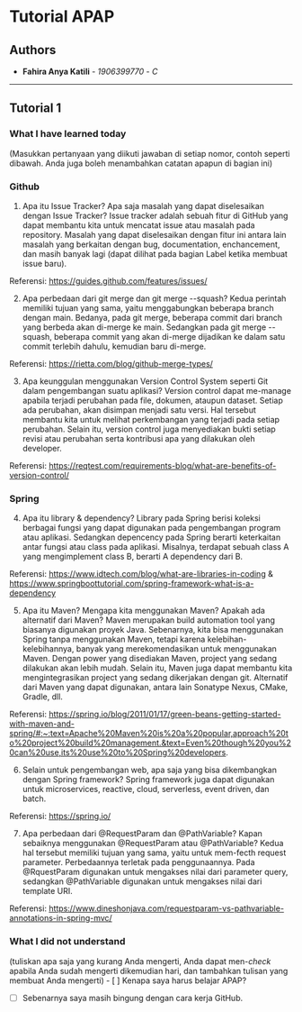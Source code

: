 # Tutorial APAP
## Authors
* **Fahira Anya Katili** - *1906399770* - *C*

---
## Tutorial 1
### What I have learned today
(Masukkan pertanyaan yang diikuti jawaban di setiap nomor, contoh seperti dibawah. Anda juga boleh menambahkan catatan apapun di bagian ini)
### Github
1. Apa itu Issue Tracker? Apa saja masalah yang dapat diselesaikan dengan Issue Tracker?
Issue tracker adalah sebuah fitur di GitHub yang dapat membantu kita untuk mencatat issue atau masalah pada repository. Masalah yang dapat diselesaikan dengan fitur ini antara lain masalah yang berkaitan dengan bug, documentation, enchancement, dan masih banyak lagi (dapat dilihat pada bagian Label ketika membuat issue baru).

Referensi: https://guides.github.com/features/issues/

2. Apa perbedaan dari git merge dan git merge --squash?
Kedua perintah memiliki tujuan yang sama, yaitu menggabungkan beberapa branch dengan main. Bedanya, pada git merge, beberapa commit dari branch yang berbeda akan di-merge ke main. Sedangkan pada git merge --squash, beberapa commit yang akan di-merge dijadikan ke dalam satu commit terlebih dahulu, kemudian baru di-merge.

Referensi: https://rietta.com/blog/github-merge-types/

3. Apa keunggulan menggunakan Version Control System seperti Git dalam pengembangan suatu aplikasi?
Version control dapat me-manage apabila terjadi perubahan pada file, dokumen, ataupun dataset. Setiap ada perubahan, akan disimpan menjadi satu versi. Hal tersebut membantu kita untuk melihat perkembangan yang terjadi pada setiap perubahan. Selain itu, version control juga menyediakan bukti setiap revisi atau perubahan serta kontribusi apa yang dilakukan oleh developer.

Referensi: https://reqtest.com/requirements-blog/what-are-benefits-of-version-control/

### Spring
4. Apa itu library & dependency?
Library pada Spring berisi koleksi berbagai fungsi yang dapat digunakan pada pengembangan program atau aplikasi. Sedangkan depencency pada Spring berarti keterkaitan antar fungsi atau class pada aplikasi. Misalnya, terdapat sebuah class A yang mengimplement class B, berarti A dependency dari B.

Referensi: https://www.idtech.com/blog/what-are-libraries-in-coding & https://www.springboottutorial.com/spring-framework-what-is-a-dependency

5. Apa itu Maven? Mengapa kita menggunakan Maven? Apakah ada alternatif dari Maven? 
Maven merupakan build automation tool yang biasanya digunakan proyek Java. Sebenarnya, kita bisa menggunakan Spring tanpa menggunakan Maven, tetapi karena kelebihan-kelebihannya, banyak yang merekomendasikan untuk menggunakan Maven. Dengan power yang disediakan Maven, project yang sedang dilakukan akan lebih mudah. Selain itu, Maven juga dapat membantu kita mengintegrasikan project yang sedang dikerjakan dengan git. Alternatif dari Maven yang dapat digunakan, antara lain Sonatype Nexus, CMake, Gradle, dll.

Referensi: https://spring.io/blog/2011/01/17/green-beans-getting-started-with-maven-and-spring/#:~:text=Apache%20Maven%20is%20a%20popular,approach%20to%20project%20build%20management.&text=Even%20though%20you%20can%20use,its%20use%20to%20Spring%20developers.

6. Selain untuk pengembangan web, apa saja yang bisa dikembangkan dengan Spring framework?
Spring framework juga dapat digunakan untuk microservices, reactive, cloud, serverless, event driven, dan batch.

Referensi: https://spring.io/

7. Apa perbedaan dari @RequestParam dan @PathVariable? Kapan sebaiknya menggunakan @RequestParam atau @PathVariable?
Kedua hal tersebut memiliki tujuan yang sama, yaitu untuk mem-fecth request parameter. Perbedaannya terletak pada penggunaannya. Pada @RquestParam digunakan untuk mengakses nilai dari parameter query, sedangkan @PathVariable digunakan untuk mengakses nilai dari template URI.

Referensi: https://www.dineshonjava.com/requestparam-vs-pathvariable-annotations-in-spring-mvc/

### What I did not understand
(tuliskan apa saja yang kurang Anda mengerti, Anda dapat men-_check_ apabila Anda sudah mengerti dikemudian hari, dan tambahkan tulisan yang membuat Anda mengerti) - [ ] Kenapa saya harus belajar APAP?
- [ ] Sebenarnya saya masih bingung dengan cara kerja GitHub.
